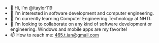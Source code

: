 - 👋 Hi, I’m @itaylor119
- 👀 I’m interested in software development and computer engineering.
- 🌱 I’m currently learning Computer Engineering Technology at NHTI.
- 💞️ I’m looking to collaborate on any kind of software development or engineering. Windows and mobile apps are my favorite!
- 📫 How to reach me: 465.t.ian@gmail.com

<!---
itaylor119/itaylor119 is a ✨ special ✨ repository because its `README.md` (this file) appears on your GitHub profile.
You can click the Preview link to take a look at your changes.
--->
